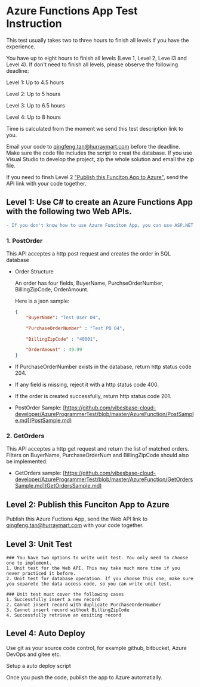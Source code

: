 # Azure Functions App Test Instruction

This test usually takes two to three hours to finish all levels if you have the experience. 

You have up to eight hours to finish all levels (Leve 1, Level 2, Leve l3 and Level 4). If don't need to finish all levels, please observe the following deadline:

Level 1: Up to 4.5 hours

Level 2: Up to 5 hours

Level 3: Up to 6.5 hours

Level 4: Up to 8 hours

Time is calculated from the moment we send this test description link to you.

Email your code to qingfeng.tan@hurraymart.com before the deadline. Make sure the code file includes the script to creat the database. If you use Visual Studio to develop the project, zip the whole solution and email the zip file.

If you need to finsh Level 2 ["Publish this Funciton App to Azure"](#level-2--publish-this-funciton-app-to-azure), send the API link with your code together. 

## Level 1: Use C# to create an Azure Functions App with the following two Web APIs.

```diff
- If you don't know how to use Azure Funciton App, you can use ASP.NET Web API.
```

### 1. PostOrder

This API acceptes a http post request and creates the order in SQL database

- Order Structure  

    An order has four fields, BuyerName, PurchseOrderNumber, BillingZipCode, OrderAmount.  

    Here is a json sample: 
    
    ``` json 
    {
	    "BuyerName": "Test User 04",
	
	    "PurchaseOrderNumber" : "Test PO 04",

	    "BillingZipCode" : "40001",

	    "OrderAmount" : 49.99
    }
    ```

- If PurchaseOrderNumber exists in the database, return http status code 204.

- If any field is missing, reject it with a http status code 400.

- If the order is created successfully, return http status code 201.

- PostOrder Sample: [https://github.com/vibesbase-cloud-developer/AzureProgrammerTest/blob/master/AzureFunction/PostSample.md](PostSample.md)

### 2. GetOrders
This API acceptes a http get request and return the list of matched orders. Filters on BuyerName, PurchaseOrderNum and BillingZipCode should also be implemented.

- GetOrders sample: [https://github.com/vibesbase-cloud-developer/AzureProgrammerTest/blob/master/AzureFunction/GetOrdersSample.md](GetOrdersSample.md)
   
  
  
## Level 2:  Publish this Funciton App to Azure

Publish this Azure Fuctions App, send the Web API link to qingfeng.tan@hurraymart.com with your code together.

## Level 3: Unit Test

	### You have two options to write unit test. You only need to choose one to implement.
	1. Unit test for the Web API. This may take much more time if you never practiced it before.
	2. Unit test for database operation. If you choose this one, make sure you separete the data access code, so you can write unit test.

	### Unit test must cover the following cases
	1. Successfully insert a new record
	2. Cannot insert record with duplicate PurchaseOrderNumber
	3. Cannot insert record without BillingZipCode
	4. Successfully retrieve an exsiting record


## Level 4: Auto Deploy

Use git as your source code control, for example github, bitbucket, Azure DevOps and gitee etc.

Setup a auto deploy script

Once you push the code, publish the app to Azure automatially. 
